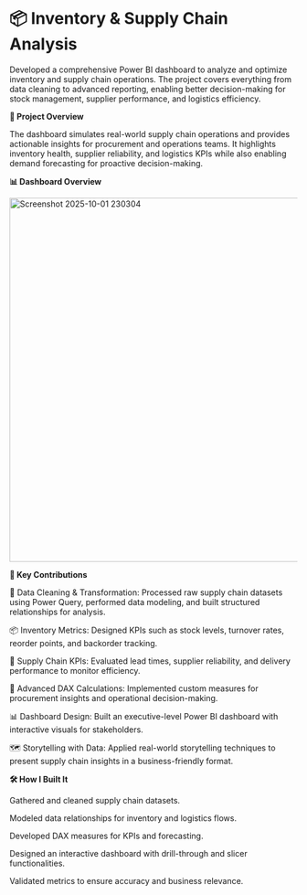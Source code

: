 # 📦 Inventory & Supply Chain Analysis

Developed a comprehensive Power BI dashboard to analyze and optimize inventory and supply chain operations. The project covers everything from data cleaning to advanced reporting, enabling better decision-making for stock management, supplier performance, and logistics efficiency.


**🚀 Project Overview**

The dashboard simulates real-world supply chain operations and provides actionable insights for procurement and operations teams. It highlights inventory health, supplier reliability, and logistics KPIs while also enabling demand forecasting for proactive decision-making.


**📊 Dashboard Overview**

<img width="1142" height="637" alt="Screenshot 2025-10-01 230304" src="https://github.com/user-attachments/assets/6da07e85-9858-4c36-8384-1506326f1fe5" />



**🔑 Key Contributions**

🧹 Data Cleaning & Transformation: Processed raw supply chain datasets using Power Query, performed data modeling, and built structured relationships for analysis.

📦 Inventory Metrics: Designed KPIs such as stock levels, turnover rates, reorder points, and backorder tracking.

🚚 Supply Chain KPIs: Evaluated lead times, supplier reliability, and delivery performance to monitor efficiency.

🔢 Advanced DAX Calculations: Implemented custom measures for procurement insights and operational decision-making.

📊 Dashboard Design: Built an executive-level Power BI dashboard with interactive visuals for stakeholders.

🗺️ Storytelling with Data: Applied real-world storytelling techniques to present supply chain insights in a business-friendly format.


**🛠 How I Built It**

Gathered and cleaned supply chain datasets.

Modeled data relationships for inventory and logistics flows.

Developed DAX measures for KPIs and forecasting.

Designed an interactive dashboard with drill-through and slicer functionalities.

Validated metrics to ensure accuracy and business relevance.
